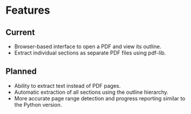# Features

## Current
- Browser-based interface to open a PDF and view its outline.
- Extract individual sections as separate PDF files using pdf-lib.

## Planned
- Ability to extract text instead of PDF pages.
- Automatic extraction of all sections using the outline hierarchy.
- More accurate page range detection and progress reporting similar to the Python version.

